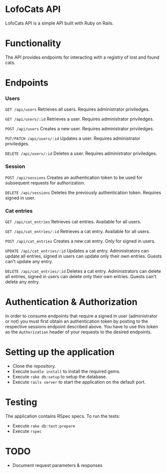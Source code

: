 # LofoCats API
LofoCats API is a simple API built with Ruby on Rails.

# Functionality
The API provides endpoints for interacting with a registry of lost and found cats.

# Endpoints
### Users
<code>GET /api/users</code> Retrieves all users. Requires administrator priviledges.

<code>GET /api/users/:id</code> Retrieves a user. Requires administrator priviledges.

<code>POST /api/users</code> Creates a new user. Requires administrator priviledges.

<code>PUT/PATCH /api/users/:id</code> Updates a user. Requires administrator priviledges.

<code>DELETE /api/users/:id</code> Deletes a user. Requires administrator priviledges.

### Session

<code>POST /api/sessions</code> Creates an authentication token to be used for subsequent requests for authorization.

<code>DELETE /api/sessions</code> Deletes the previously authentication token. Requires signed in user.

### Cat entries

<code>GET /api/cat_entries</code> Retrieves cat entries. Available for all users.

<code>GET /api/cat_entries/:id</code> Retrieves a cat entry. Available for all users.

<code>POST /api/cat_entries</code> Creates a new cat entry. Only for signed in users.

<code>UPDATE /api/cat_entries/:id</code> Updates a cat entry. Administrators can update all entries, signed in users can update only their own entries. Guests can't update any entry.

<code>DELETE /api/cat_entries/:id</code> Deletes a cat entry. Administrators can delete all entries, signed in users can delete only their own entries. Guests can't delete any entry.

# Authentication & Authorization

In order to consume endpoints that require a signed in user (administrator or not) you must first obtain an authentication token by posting to the respective sessions endpoint described above. You have to use this token as the <code>Authorization</code> header of your requests to the desired endpoints.

# Setting up the application

* Clone the repository.
* Execute <code>bundle install</code> to install the required gems.
* Execute <code>rake db:setup</code> to setup the database.
* Execute <code>rails server</code> to start the application on the default port.

# Testing

The application contains RSpec specs. To run the tests:

* Execute <code>rake db:test:prepare</code>
* Execute <code>rspec</code>

# TODO

* Document request parameters & responses